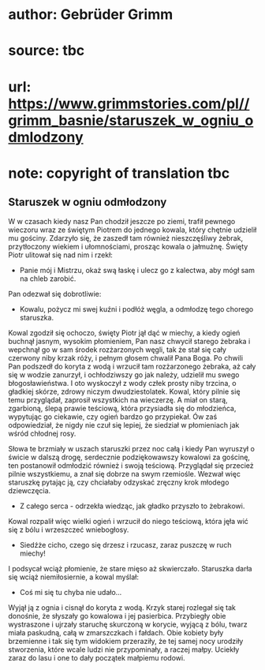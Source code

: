 # author: Gebrüder Grimm
# source: tbc
# url: https://www.grimmstories.com/pl//grimm_basnie/staruszek_w_ogniu_odmlodzony
# note: copyright of translation tbc

## Staruszek w ogniu odmłodzony 

W w czasach kiedy nasz Pan chodził jeszcze po ziemi, trafił pewnego
wieczoru wraz ze świętym Piotrem do jednego kowala, który chętnie
udzielił mu gościny. Zdarzyło się, że zaszedł tam również nieszczęśliwy
żebrak, przytłoczony wiekiem i ułomnościami, prosząc kowala o jałmużnę.
Święty Piotr ulitował się nad nim i rzekł:

- Panie mój i Mistrzu, okaż swą łaskę i ulecz go z kalectwa, aby mógł
sam na chleb zarobić.

Pan odezwał się dobrotliwie:

- Kowalu, pożycz mi swej kuźni i podłóż węgla, a odmłodzę tego chorego
staruszka.

Kowal zgodził się ochoczo, święty Piotr jął dąć w miechy, a kiedy ogień
buchnął jasnym, wysokim płomieniem, Pan nasz chwycił starego żebraka i
wepchnął go w sam środek rozżarzonych węgli, tak że stał się cały
czerwony niby krzak róży, i pełnym głosem chwalił Pana Boga. Po chwili
Pan podszedł do koryta z wodą i wrzucił tam rozżarzonego żebraka, aż
cały się w wodzie zanurzył, i ochłodziwszy go jak należy, udzielił mu
swego błogosławieństwa. I oto wyskoczył z wody człek prosty niby
trzcina, o gładkiej skórze, zdrowy niczym dwudziestolatek. Kowal, który
pilnie się temu przyglądał, zaprosił wszystkich na wieczerzę. A miał on
starą, zgarbioną, ślepą prawie teściową, która przysiadła się do
młodzieńca, wypytując go ciekawie, czy ogień bardzo go przypiekał. Ów
zaś odpowiedział, że nigdy nie czuł się lepiej, że siedział w
płomieniach jak wśród chłodnej rosy.

Słowa te brzmiały w uszach staruszki przez noc całą i kiedy Pan wyruszył
o świcie w dalszą drogę, serdecznie podziękowawszy kowalowi za gościnę,
ten postanowił odmłodzić również i swoją teściową. Przyglądał się
przecież pilnie wszystkiemu, a znał się dobrze na swym rzemiośle. Wezwał
więc staruszkę pytając ją, czy chciałaby odzyskać zręczny krok młodego
dziewczęcia.

- Z całego serca - odrzekła wiedząc, jak gładko przyszło to żebrakowi.

Kowal rozpalił więc wielki ogień i wrzucił do niego teściową, która jęła
wić się z bólu i wrzeszczeć wniebogłosy.

- Siedźże cicho, czego się drzesz i rzucasz, zaraz puszczę w ruch
miechy!

I podsycał wciąż płomienie, że stare mięso aż skwierczało. Staruszka
darła się wciąż niemiłosiernie, a kowal myślał:

- Coś mi się tu chyba nie udało...

Wyjął ją z ognia i cisnął do koryta z wodą. Krzyk starej rozlegał się
tak donośnie, że słyszały go kowalowa i jej pasierbica. Przybiegły obie
wystraszone i ujrzały staruchę skurczoną w korycie, wyjącą z bólu, twarz
miała paskudną, całą w zmarszczkach i fałdach. Obie kobiety były
brzemienne i tak się tym widokiem przeraziły, że tej samej nocy urodziły
stworzenia, które wcale ludzi nie przypominały, a raczej małpy. Uciekły
zaraz do lasu i one to dały początek małpiemu rodowi.
